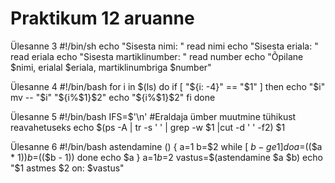 # Praktikum 12 aruanne
Ülesanne 3
#!/bin/sh
echo "Sisesta nimi: "
read nimi
echo "Sisesta eriala: "
read eriala
echo "Sisesta martiklinumber: "
read number
echo "Õpilane $nimi, erialal $eriala, martiklinumbriga $number"

Ülesanne 4
#!/bin/bash
for i in $(ls)
do
if [ "${i: -4}" == "$1" ]
then
echo "$i"
mv -- "$i" "${i%$1}$2"
echo "${i%$1}$2"
fi
done

Ülesanne 5
#!/bin/bash
IFS=$'\n'
#Eraldaja ümber muutmine tühikust reavahetuseks
echo $(ps -A | tr -s ' ' | grep -w $1 |cut -d ' ' -f2) $1

Ülesanne 6
#!/bin/bash
astendamine () {
a=1
b=$2
while [ $b -ge 1 ]
do
a=$(($a * $1))
b=$(($b - 1))
done
echo $a
}
a=$1
b=$2
vastus=$(astendamine $a $b)
echo "$1 astmes $2 on: $vastus"
